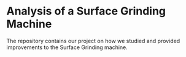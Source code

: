 # Analysis of a Surface Grinding Machine

The repository contains our project on how we studied and provided improvements to the Surface Grinding machine.
